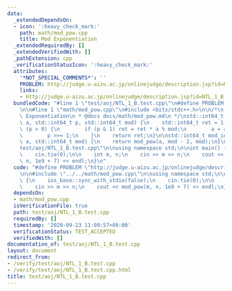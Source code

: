 ```yaml
---
data:
  _extendedDependsOn:
  - icon: ':heavy_check_mark:'
    path: math/mod_pow.cpp
    title: Mod Exponentiation
  _extendedRequiredBy: []
  _extendedVerifiedWith: []
  _pathExtension: cpp
  _verificationStatusIcon: ':heavy_check_mark:'
  attributes:
    '*NOT_SPECIAL_COMMENTS*': ''
    PROBLEM: http://judge.u-aizu.ac.jp/onlinejudge/description.jsp?id=NTL_1_B
    links:
    - http://judge.u-aizu.ac.jp/onlinejudge/description.jsp?id=NTL_1_B
  bundledCode: "#line 1 \"test/aoj/NTL_1_B.test.cpp\"\n#define PROBLEM \"http://judge.u-aizu.ac.jp/onlinejudge/description.jsp?id=NTL_1_B\"\
    \n\n#line 1 \"math/mod_pow.cpp\"\n#include <bits/stdc++.h>\n\n/*\n * @brief Mod\
    \ Exponentiation\n * @docs docs/math/mod_pow.md\n */\nstd::int64_t mod_pow(std::int64_t\
    \ a, std::int64_t p, std::int64_t mod) {\n    std::int64_t ret = 1;\n    while\
    \ (p > 0) {\n        if (p & 1) ret = ret * a % mod;\n        a = a * a % mod;\n\
    \        p >>= 1;\n    }\n    return ret;\n}\n\nstd::int64_t mod_inv(std::int64_t\
    \ a, std::int64_t mod) {\n    return mod_pow(a, mod - 2, mod);\n}\n#line 4 \"\
    test/aoj/NTL_1_B.test.cpp\"\n\nusing namespace std;\n\nint main() {\n    ios_base::sync_with_stdio(false);\n\
    \    cin.tie(0);\n\n    int m, n;\n    cin >> m >> n;\n    cout << mod_pow(m,\
    \ n, 1e9 + 7) << endl;\n}\n"
  code: "#define PROBLEM \"http://judge.u-aizu.ac.jp/onlinejudge/description.jsp?id=NTL_1_B\"\
    \n\n#include \"../../math/mod_pow.cpp\"\n\nusing namespace std;\n\nint main()\
    \ {\n    ios_base::sync_with_stdio(false);\n    cin.tie(0);\n\n    int m, n;\n\
    \    cin >> m >> n;\n    cout << mod_pow(m, n, 1e9 + 7) << endl;\n}"
  dependsOn:
  - math/mod_pow.cpp
  isVerificationFile: true
  path: test/aoj/NTL_1_B.test.cpp
  requiredBy: []
  timestamp: '2020-09-23 11:09:57+09:00'
  verificationStatus: TEST_ACCEPTED
  verifiedWith: []
documentation_of: test/aoj/NTL_1_B.test.cpp
layout: document
redirect_from:
- /verify/test/aoj/NTL_1_B.test.cpp
- /verify/test/aoj/NTL_1_B.test.cpp.html
title: test/aoj/NTL_1_B.test.cpp
---
```


